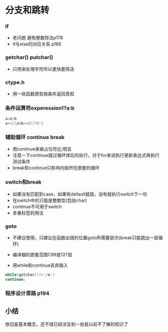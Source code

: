 分支和跳转
====
### if
* 老问题 避免整数除法p178
* if与else的对应关系 p186

### getchar() putchar()
* 只用来处理字符所以更快更简洁

### ctype.h
* 用一些函数原型按条件返回真假

### 条件运算符experession1?a:b
```c
a=a/b
a+=((a%b==0))?0:1
```

### 辅助循环 continue break
* 用continue来做占位符比;明显
* 注意一下continue跳过循环体后的执行，对于for来说执行更新表达式再执行测试条件
* break和continue只影响内层所在嵌套的循环

### switch和break
* 如果没有匹配到case，如果有default就跳，没有就执行switch下一句
* 在switch中的只能是整数型(包括char)
* continue不可用于switch
* 多重标签的用法

### goto
* 不建议使用，只建议在函数出错的位置goto所需要层次(break只能跳出一层循环)


* 编译器的嵌套范围C99是127层
* 用while和continue丢弃输入
```c
while(getchar()!='/n')
continue;
```

### 程序设计思路 p194
## 小结
依旧是基本概念，还不错已经涉及到一些我以前不了解的知识了
